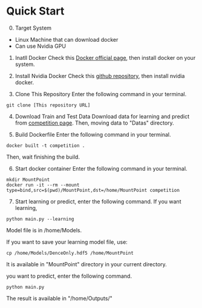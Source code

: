 # Quick Start

0. Target System
- Linux Machine that can download docker
- Can use Nvidia GPU

1. Inatll Docker
Check this [Docker official page](https://docs.docker.com/engine/install/), then install docker on your system.

2. Install Nvidia Docker
Check this [github repository](https://github.com/NVIDIA/nvidia-docker), then install nvidia docker.

3. Clone This Repository
Enter the following command in your terminal.
```
git clone [This repository URL]
```

4. Download Train and Test Data
Download data for learning and predict from [competition page](https://signate.jp/competitions/266).
Then, moving data to "Datas" directory.

5. Build Dockerfile
Enter the following command in your terminal.
```
docker built -t competition .
```
Then, wait finishing the build.

6. Start docker container
Enter the following command in your terminal.
```
mkdir MountPoint
docker run -it --rm --mount type=bind,src=$(pwd)/MountPoint,dst=/home/MountPoint competition
```

7. Start learning or predict, enter the following command.
If you want learning, 
```
python main.py --learning
```
Model file is in /home/Models.

If you want to save your learning model file, use:
```
cp /home/Models/DenceOnly.hdf5 /home/MountPoint
```
It is available in "MountPoint" directory in  your current directory.


you want to predict, enter the following command.
```
python main.py
```

The result is available in "/home/Outputs/"
